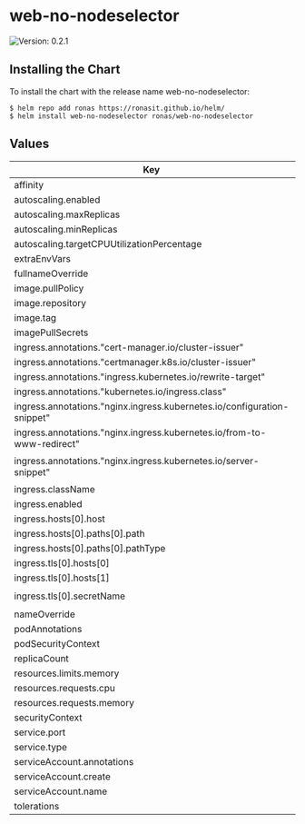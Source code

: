 # web-no-nodeselector

![Version: 0.2.1](https://img.shields.io/badge/Version-0.2.1-informational?style=flat-square)

## Installing the Chart

To install the chart with the release name web-no-nodeselector:

```console
$ helm repo add ronas https://ronasit.github.io/helm/
$ helm install web-no-nodeselector ronas/web-no-nodeselector
```

## Values

| Key | Type | Default | Description |
|-----|------|---------|-------------|
| affinity | object | `{}` |  |
| autoscaling.enabled | bool | `false` |  |
| autoscaling.maxReplicas | int | `100` |  |
| autoscaling.minReplicas | int | `1` |  |
| autoscaling.targetCPUUtilizationPercentage | int | `80` |  |
| extraEnvVars | list | `[]` |  |
| fullnameOverride | string | `""` |  |
| image.pullPolicy | string | `"IfNotPresent"` |  |
| image.repository | string | `"nginx"` |  |
| image.tag | string | `""` |  |
| imagePullSecrets | list | `[]` |  |
| ingress.annotations."cert-manager.io/cluster-issuer" | string | `"cert-manager"` |  |
| ingress.annotations."certmanager.k8s.io/cluster-issuer" | string | `"cert-manager"` |  |
| ingress.annotations."ingress.kubernetes.io/rewrite-target" | string | `"/"` |  |
| ingress.annotations."kubernetes.io/ingress.class" | string | `"nginx"` |  |
| ingress.annotations."nginx.ingress.kubernetes.io/configuration-snippet" | string | `"if ($request_uri ~* \\.(js|jpg|jpeg|gif|png|css|tgz|gz|rar|bz2|doc|pdf|ppt|tar|wav|bmp|rtf|swf|ico|flv|txt|woff|woff2|svg|mov)(&.+)?$) {\n  expires 1M;\n  add_header Cache-Control \"public\";\n}\n"` |  |
| ingress.annotations."nginx.ingress.kubernetes.io/from-to-www-redirect" | string | `"true"` |  |
| ingress.annotations."nginx.ingress.kubernetes.io/server-snippet" | string | `"add_header X-Robots-Tag \"noindex, nofollow\";\n"` |  |
| ingress.className | string | `""` |  |
| ingress.enabled | bool | `true` |  |
| ingress.hosts[0].host | string | `"www.app.ronas.cloud"` |  |
| ingress.hosts[0].paths[0].path | string | `"/"` |  |
| ingress.hosts[0].paths[0].pathType | string | `"ImplementationSpecific"` |  |
| ingress.tls[0].hosts[0] | string | `"www.app.ronas.cloud"` |  |
| ingress.tls[0].hosts[1] | string | `"app.ronas.cloud"` |  |
| ingress.tls[0].secretName | string | `"www.app.ronas.cloud-tls"` |  |
| nameOverride | string | `""` |  |
| podAnnotations | object | `{}` |  |
| podSecurityContext | object | `{}` |  |
| replicaCount | int | `1` |  |
| resources.limits.memory | string | `"128Mi"` |  |
| resources.requests.cpu | string | `"100m"` |  |
| resources.requests.memory | string | `"128Mi"` |  |
| securityContext | object | `{}` |  |
| service.port | int | `80` |  |
| service.type | string | `"ClusterIP"` |  |
| serviceAccount.annotations | object | `{}` |  |
| serviceAccount.create | bool | `true` |  |
| serviceAccount.name | string | `""` |  |
| tolerations | list | `[]` |  |
